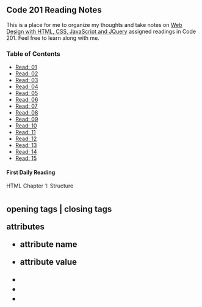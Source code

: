 ## Code 201 Reading Notes

This is a place for me to organize my thoughts and take notes on [Web Design with HTML, CSS, JavaScript and JQuery](https://www.amazon.com/Web-Design-HTML-JavaScript-jQuery/dp/1118907442) assigned readings in Code 201. Feel free to learn along with me.

### Table of Contents
- [Read: 01](#first-daily-reading)
- [Read: 02](#second-daily-reading)
- [Read: 03](#third-daily-reading)
- [Read: 04](#fourth-daily-reading)
- [Read: 05](#fifth-daily-reading)
- [Read: 06](#sixth-daily-reading)
- [Read: 07](#seventh-daily-reading)
- [Read: 08](#eighth-daily-reading)
- [Read: 09](#ninth-daily-reading)
- [Read: 10](#tenth-daily-reading)
- [Read: 11](#eleventh-daily-reading)
- [Read: 12](#twelfth-daily-reading)
- [Read: 13](#thirteenth-daily-reading)
- [Read: 14](#fourteenth-daily-reading)
- [Read: 15](#fifteenth-daily-reading)



#### First Daily Reading

HTML Chapter 1: Structure
<html>
  <body>
    <h1>
      <p></p>
    <h2>
      <p></p>
  </body>
</html>

opening tags | closing tags

attributes
  - attribute name
  - attribute value

- <body>
- <head>
- <title>

HTML Chapter 8: Extra Markup

- <!DOCTYPE html>
- <!-- -->

id and class attribute

block elements

inline elements

- <div>
- <span>
- <iframe>
- <meta>

escape characters

HTML Chapter 17: HTML5 Layout

- <header>
- <footer>
- <nav>
- <article>
- <aside>
- <section>
- <hgroup>
- <figure>
- <figcaption>
- <a>

HTML Chapter 18: Process and Design

Target audience

Who What Where When Why How 

Site maps
  - wireframes
  - design
  - visual heirarchy
  - grouping
  - navigation

code management system  <-- wrong chapter?

JS Chapter 1: The ABC's of Programming

- A: What is a script and how do I create one?
- B: How do computers fit in the world around them?
- C: How do I write a script for a web page?


#### Second Daily Reading


HTML Chapter 2: Text
- Headings
  - <h1>...<h6>

- Paragraphs
  - <p></p>

- Text
  - <b>
  - <i>
  - <sup>
  - <sub>
  - <br />
  - <hr /> horizontal rule. basically a line
  - <strong>
  - <em>
  - <blockquote>
  - <q> quote
  - <abbr>
  - <cite>
  - <dfn>
  - <address> physical, email, or phone number
  - <ins> inserted text (underlined)
  - <del> deleted text (strikethrough)
  - <s> something no longer accurate or relevant (strikethrough)
  
HTML Chapter 10: CSS
  
  selector      p
  declaration   font-family: Arial;
  property      font-family
  value         Arial

  
  p {
    font-family: Arial;
  }

External CSS
  - <link>
      href
      type
      rel

Internal CSS
  - <style>

Inheritance
  - applies to child elements

JS Chapter 2: Basic Javascript Instructions

syntax grammar and instructions

statement
  - ends with ;

comments
  - /* */
  - //

variables 
  - variable keyword var
  - variable name
  - assign with = 

data types

operators

JS Chapter 4: Decisions and Loops

if, else if, else

== != === !==

> < >= <=

logical operators
  - &&
  - ||
  - !

switch statements

booleans

for loops

while loops

do while loops



#### Third Daily Reading

#### Fourth Daily Reading

#### Fifth Daily Reading

#### Sixth Daily Reading

#### Seventh Daily Reading

#### Eighth Daily Reading

#### Ninth Daily Reading

#### Tenth Daily Reading

#### Eleventh Daily Reading

#### Twelfth Daily Reading

#### Thirteenth Daily Reading

#### Fourteenth Daily Reading

#### Fifteenth Daily Reading
